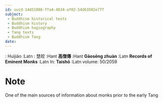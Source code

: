 ```yaml
---
id: uuid-14d51988-ffa4-4834-af02-54d63502e77f
subject: 
 - Buddhism historical texts
 - Buddhism history
 - Buddhism hagiography
 - Tang texts
 - Buddhism Tang
date: 
---
```


: Huìjiǎo :Latn
: 慧皎 :Hant
**高僧傳** :Hant
**Gāosēng zhuàn** :Latn
**Records of Eminent Monks** :Latn
In: 
**Taishō** :Latn
volume: 50/2059
# Note
One of the main sources of information about monks prior to the early Tang